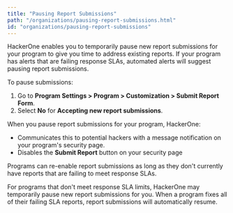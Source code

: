 ```yaml
---
title: "Pausing Report Submissions"
path: "/organizations/pausing-report-submissions.html"
id: "organizations/pausing-report-submissions"
---
```


HackerOne enables you to temporarily pause new report submissions for your program to give you time to address existing reports. If your program has alerts that are failing response SLAs, automated alerts will suggest pausing report submissions.

To pause submissions:
1. Go to **Program Settings > Program > Customization > Submit Report Form**.
2. Select **No** for **Accepting new report submissions**. 

When you pause report submissions for your program, HackerOne:
* Communicates this to potential hackers with a message notification on your program's security page.
* Disables the **Submit Report** button on your security page

Programs can re-enable report submissions as long as they don't currently have reports that are failing to meet response SLAs.

For programs that don't meet response SLA limits, HackerOne may temporarily pause new report submissions for you. When a program fixes all of their failing SLA reports, report submissions will automatically resume.
